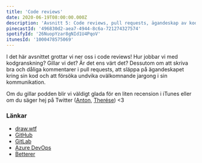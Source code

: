 ```yaml
---
title: 'Code reviews'
date: 2020-06-19T08:00:00.000Z
description: 'Avsnitt 5: Code reviews, pull requests, ägandeskap av kod och ovälkommnande jargong.'
pinecastId: '496830d2-aea7-4944-8c6a-721274327574'
spotifyId: '26NuopYzar8gNId1U4PqoV'
itunesId: '1000478575069'
---
```


I det här avsnittet grottar vi ner oss i code reviews! Hur jobbar vi med kodgranskning? Gillar vi det? Är det ens värt det? Dessutom om att skriva bra och dåliga kommentarer i pull requests, att släppa på ägandeskapet kring sin kod och att försöka undvika ovälkomnande jargong i sin kommunikation.

Om du gillar podden blir vi väldigt glada för en liten recension i iTunes eller om du säger hej på Twitter ([Anton](https://twitter.com/Awnton), [Therése](https://twitter.com/tkomstadius)) <3

### Länkar

- [draw.wtf](https://draw.wtf)
- [GitHub](https://github.com)
- [GitLab](https://gitlab.com)
- [Azure DevOps](http://dev.azure.com)
- [Betterer](https://github.com/phenomnomnominal/betterer)
